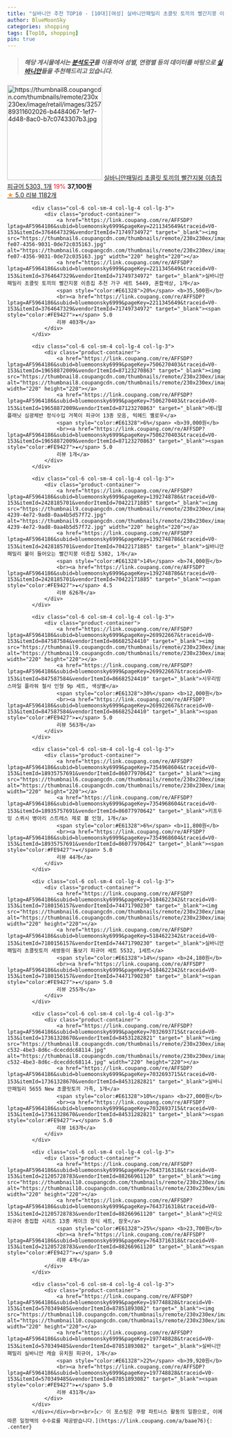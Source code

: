 ```yaml
---
title: "실바니안 추천 TOP10 - [10대][여성] 실바니안패밀리 초콜릿 토끼의 빨간지붕 이층집 피규어 5303, 1개"
author: BlueMoonSky
categories: shopping
tags: [Top10, shopping]
pin: true
---
```


> ##### 해당 게시물에서는 [**분석도구**](https://itemscout.io/)를 이용하여 **성별**, **연령별** 등의 데이터를 바탕으로 [**실바니안**](https://link.coupang.com/a/baae76)들을 추천해드리고 있습니다.
<div class="container"><div class="row">
            <div class="col-6 col-sm-4 col-lg-4 col-lg-3">
                <div class="product-container">
                    <a href="https://link.coupang.com/re/AFFSDP?lptag=AF5964186&subid=bluemoonsky6999&pageKey=1392174499&traceid=V0-153&itemId=2427614004&vendorItemId=70421609828" target="_blank"><img src="https://thumbnail8.coupangcdn.com/thumbnails/remote/230x230ex/image/retail/images/325789311602026-b4484067-1ef7-4d48-8ac0-b7c0743307b3.jpg" alt="https://thumbnail8.coupangcdn.com/thumbnails/remote/230x230ex/image/retail/images/325789311602026-b4484067-1ef7-4d48-8ac0-b7c0743307b3.jpg" width="220" height="220"></a>
                    <a href="https://link.coupang.com/re/AFFSDP?lptag=AF5964186&subid=bluemoonsky6999&pageKey=1392174499&traceid=V0-153&itemId=2427614004&vendorItemId=70421609828" target="_blank">실바니안패밀리 초콜릿 토끼의 빨간지붕 이층집 피규어 5303, 1개</a>
                    <span style="color:#E61328">19%</span> <b>37,100원</b>
                    <br><a href="https://link.coupang.com/re/AFFSDP?lptag=AF5964186&subid=bluemoonsky6999&pageKey=1392174499&traceid=V0-153&itemId=2427614004&vendorItemId=70421609828" target="_blank"><span style="color:#FE9427">★</span> 5.0
                    리뷰 1182개</a>
                </div>
            </div>
            
            <div class="col-6 col-sm-4 col-lg-4 col-lg-3">
                <div class="product-container">
                    <a href="https://link.coupang.com/re/AFFSDP?lptag=AF5964186&subid=bluemoonsky6999&pageKey=2211345649&traceid=V0-153&itemId=3764647329&vendorItemId=71749734972" target="_blank"><img src="https://thumbnail6.coupangcdn.com/thumbnails/remote/230x230ex/image/retail/images/2020/09/14/21/9/e8649d01-fe07-4356-9031-0de72c035163.jpg" alt="https://thumbnail6.coupangcdn.com/thumbnails/remote/230x230ex/image/retail/images/2020/09/14/21/9/e8649d01-fe07-4356-9031-0de72c035163.jpg" width="220" height="220"></a>
                    <a href="https://link.coupang.com/re/AFFSDP?lptag=AF5964186&subid=bluemoonsky6999&pageKey=2211345649&traceid=V0-153&itemId=3764647329&vendorItemId=71749734972" target="_blank">실바니안패밀리 초콜릿 토끼의 빨간지붕 이층집 추천 가구 세트 5449, 혼합색상, 1개</a>
                    <span style="color:#E61328">20%</span> <b>35,500원</b>
                    <br><a href="https://link.coupang.com/re/AFFSDP?lptag=AF5964186&subid=bluemoonsky6999&pageKey=2211345649&traceid=V0-153&itemId=3764647329&vendorItemId=71749734972" target="_blank"><span style="color:#FE9427">★</span> 5.0
                    리뷰 403개</a>
                </div>
            </div>
            
            <div class="col-6 col-sm-4 col-lg-4 col-lg-3">
                <div class="product-container">
                    <a href="https://link.coupang.com/re/AFFSDP?lptag=AF5964186&subid=bluemoonsky6999&pageKey=7506270403&traceid=V0-153&itemId=19658872009&vendorItemId=87123270863" target="_blank"><img src="https://thumbnail8.coupangcdn.com/thumbnails/remote/230x230ex/image/vendor_inventory/a334/62f4fb5aad01ce3c295df00eb409c86af57993b25176f1b3ea67b8cbeb82.jpg" alt="https://thumbnail8.coupangcdn.com/thumbnails/remote/230x230ex/image/vendor_inventory/a334/62f4fb5aad01ce3c295df00eb409c86af57993b25176f1b3ea67b8cbeb82.jpg" width="220" height="220"></a>
                    <a href="https://link.coupang.com/re/AFFSDP?lptag=AF5964186&subid=bluemoonsky6999&pageKey=7506270403&traceid=V0-153&itemId=19658872009&vendorItemId=87123270863" target="_blank">애니멀플래닛 심광체반 정식수입 거북이 피규어 13종 모음, 빅헤드 옐로우</a>
                    <span style="color:#E61328">6%</span> <b>39,000원</b>
                    <br><a href="https://link.coupang.com/re/AFFSDP?lptag=AF5964186&subid=bluemoonsky6999&pageKey=7506270403&traceid=V0-153&itemId=19658872009&vendorItemId=87123270863" target="_blank"><span style="color:#FE9427">★</span> 5.0
                    리뷰 1개</a>
                </div>
            </div>
            
            <div class="col-6 col-sm-4 col-lg-4 col-lg-3">
                <div class="product-container">
                    <a href="https://link.coupang.com/re/AFFSDP?lptag=AF5964186&subid=bluemoonsky6999&pageKey=1392748786&traceid=V0-153&itemId=2428185701&vendorItemId=70422171885" target="_blank"><img src="https://thumbnail9.coupangcdn.com/thumbnails/remote/230x230ex/image/retail/images/2020/03/24/2/5/2e5b269b-4239-4e72-9ad8-0aa4b5d57f72.jpg" alt="https://thumbnail9.coupangcdn.com/thumbnails/remote/230x230ex/image/retail/images/2020/03/24/2/5/2e5b269b-4239-4e72-9ad8-0aa4b5d57f72.jpg" width="220" height="220"></a>
                    <a href="https://link.coupang.com/re/AFFSDP?lptag=AF5964186&subid=bluemoonsky6999&pageKey=1392748786&traceid=V0-153&itemId=2428185701&vendorItemId=70422171885" target="_blank">실바니안패밀리 불이 들어오는 빨간지붕 이층집 5302, 1개</a>
                    <span style="color:#E61328">14%</span> <b>74,000원</b>
                    <br><a href="https://link.coupang.com/re/AFFSDP?lptag=AF5964186&subid=bluemoonsky6999&pageKey=1392748786&traceid=V0-153&itemId=2428185701&vendorItemId=70422171885" target="_blank"><span style="color:#FE9427">★</span> 4.5
                    리뷰 626개</a>
                </div>
            </div>
            
            <div class="col-6 col-sm-4 col-lg-4 col-lg-3">
                <div class="product-container">
                    <a href="https://link.coupang.com/re/AFFSDP?lptag=AF5964186&subid=bluemoonsky6999&pageKey=269922667&traceid=V0-153&itemId=847587584&vendorItemId=86682524410" target="_blank"><img src="https://thumbnail9.coupangcdn.com/thumbnails/remote/230x230ex/image/vendor_inventory/1fe4/034a1720fcca0e673400a30e51f51e30e179ea41ce43d1ba8ebdbb1db666.jpg" alt="https://thumbnail9.coupangcdn.com/thumbnails/remote/230x230ex/image/vendor_inventory/1fe4/034a1720fcca0e673400a30e51f51e30e179ea41ce43d1ba8ebdbb1db666.jpg" width="220" height="220"></a>
                    <a href="https://link.coupang.com/re/AFFSDP?lptag=AF5964186&subid=bluemoonsky6999&pageKey=269922667&traceid=V0-153&itemId=847587584&vendorItemId=86682524410" target="_blank">시우리빙 스마일 플라워 철사 인형 9p 세트, 색상별</a>
                    <span style="color:#E61328">30%</span> <b>12,000원</b>
                    <br><a href="https://link.coupang.com/re/AFFSDP?lptag=AF5964186&subid=bluemoonsky6999&pageKey=269922667&traceid=V0-153&itemId=847587584&vendorItemId=86682524410" target="_blank"><span style="color:#FE9427">★</span> 5.0
                    리뷰 563개</a>
                </div>
            </div>
            
            <div class="col-6 col-sm-4 col-lg-4 col-lg-3">
                <div class="product-container">
                    <a href="https://link.coupang.com/re/AFFSDP?lptag=AF5964186&subid=bluemoonsky6999&pageKey=7354968604&traceid=V0-153&itemId=18935757691&vendorItemId=86077970642" target="_blank"><img src="https://thumbnail6.coupangcdn.com/thumbnails/remote/230x230ex/image/vendor_inventory/5157/448ec68692b9c76d3299bdd76b197b0a95b2da38163a2a1707103ecdb877.jpg" alt="https://thumbnail6.coupangcdn.com/thumbnails/remote/230x230ex/image/vendor_inventory/5157/448ec68692b9c76d3299bdd76b197b0a95b2da38163a2a1707103ecdb877.jpg" width="220" height="220"></a>
                    <a href="https://link.coupang.com/re/AFFSDP?lptag=AF5964186&subid=bluemoonsky6999&pageKey=7354968604&traceid=V0-153&itemId=18935757691&vendorItemId=86077970642" target="_blank">키프두잉 스퀴시 병아리 스트레스 제로 볼 인형, 1개</a>
                    <span style="color:#E61328">6%</span> <b>11,800원</b>
                    <br><a href="https://link.coupang.com/re/AFFSDP?lptag=AF5964186&subid=bluemoonsky6999&pageKey=7354968604&traceid=V0-153&itemId=18935757691&vendorItemId=86077970642" target="_blank"><span style="color:#FE9427">★</span> 5.0
                    리뷰 44개</a>
                </div>
            </div>
            
            <div class="col-6 col-sm-4 col-lg-4 col-lg-3">
                <div class="product-container">
                    <a href="https://link.coupang.com/re/AFFSDP?lptag=AF5964186&subid=bluemoonsky6999&pageKey=5184622342&traceid=V0-153&itemId=7180156157&vendorItemId=74471790230" target="_blank"><img src="https://thumbnail6.coupangcdn.com/thumbnails/remote/230x230ex/image/rs_quotation_api/pvtfcnjn/d2ab30dd1c444e3c803e06faff47319f.jpg" alt="https://thumbnail6.coupangcdn.com/thumbnails/remote/230x230ex/image/rs_quotation_api/pvtfcnjn/d2ab30dd1c444e3c803e06faff47319f.jpg" width="220" height="220"></a>
                    <a href="https://link.coupang.com/re/AFFSDP?lptag=AF5964186&subid=bluemoonsky6999&pageKey=5184622342&traceid=V0-153&itemId=7180156157&vendorItemId=74471790230" target="_blank">실바니안 패밀리 초콜릿토끼 세쌍둥이 돌보기 피규어 세트 5532, 1세트</a>
                    <span style="color:#E61328">14%</span> <b>24,180원</b>
                    <br><a href="https://link.coupang.com/re/AFFSDP?lptag=AF5964186&subid=bluemoonsky6999&pageKey=5184622342&traceid=V0-153&itemId=7180156157&vendorItemId=74471790230" target="_blank"><span style="color:#FE9427">★</span> 5.0
                    리뷰 255개</a>
                </div>
            </div>
            
            <div class="col-6 col-sm-4 col-lg-4 col-lg-3">
                <div class="product-container">
                    <a href="https://link.coupang.com/re/AFFSDP?lptag=AF5964186&subid=bluemoonsky6999&pageKey=7032693715&traceid=V0-153&itemId=17361328670&vendorItemId=84531282821" target="_blank"><img src="https://thumbnail8.coupangcdn.com/thumbnails/remote/230x230ex/image/retail/images/2022/12/30/11/9/c89ec93d-c532-4be3-8d6c-dcecddc68114.jpg" alt="https://thumbnail8.coupangcdn.com/thumbnails/remote/230x230ex/image/retail/images/2022/12/30/11/9/c89ec93d-c532-4be3-8d6c-dcecddc68114.jpg" width="220" height="220"></a>
                    <a href="https://link.coupang.com/re/AFFSDP?lptag=AF5964186&subid=bluemoonsky6999&pageKey=7032693715&traceid=V0-153&itemId=17361328670&vendorItemId=84531282821" target="_blank">실바니안패밀리 5655 New 초콜릿토끼 가족, 1개</a>
                    <span style="color:#E61328">10%</span> <b>27,000원</b>
                    <br><a href="https://link.coupang.com/re/AFFSDP?lptag=AF5964186&subid=bluemoonsky6999&pageKey=7032693715&traceid=V0-153&itemId=17361328670&vendorItemId=84531282821" target="_blank"><span style="color:#FE9427">★</span> 5.0
                    리뷰 163개</a>
                </div>
            </div>
            
            <div class="col-6 col-sm-4 col-lg-4 col-lg-3">
                <div class="product-container">
                    <a href="https://link.coupang.com/re/AFFSDP?lptag=AF5964186&subid=bluemoonsky6999&pageKey=7643716318&traceid=V0-153&itemId=21205728783&vendorItemId=88266961120" target="_blank"><img src="https://thumbnail10.coupangcdn.com/thumbnails/remote/230x230ex/image/vendor_inventory/255a/b3a6fbf27f2326d260e55bcf7d25e5156259f953e23cebe2742fa2fcfce8.jpg" alt="https://thumbnail10.coupangcdn.com/thumbnails/remote/230x230ex/image/vendor_inventory/255a/b3a6fbf27f2326d260e55bcf7d25e5156259f953e23cebe2742fa2fcfce8.jpg" width="220" height="220"></a>
                    <a href="https://link.coupang.com/re/AFFSDP?lptag=AF5964186&subid=bluemoonsky6999&pageKey=7643716318&traceid=V0-153&itemId=21205728783&vendorItemId=88266961120" target="_blank">산리오 피규어 총집합 시리즈 13종 케이크 장식 세트, 잠옷</a>
                    <span style="color:#E61328">25%</span> <b>23,700원</b>
                    <br><a href="https://link.coupang.com/re/AFFSDP?lptag=AF5964186&subid=bluemoonsky6999&pageKey=7643716318&traceid=V0-153&itemId=21205728783&vendorItemId=88266961120" target="_blank"><span style="color:#FE9427">★</span> 5.0
                    리뷰 4개</a>
                </div>
            </div>
            
            <div class="col-6 col-sm-4 col-lg-4 col-lg-3">
                <div class="product-container">
                    <a href="https://link.coupang.com/re/AFFSDP?lptag=AF5964186&subid=bluemoonsky6999&pageKey=197748828&traceid=V0-153&itemId=570349485&vendorItemId=87851893082" target="_blank"><img src="https://thumbnail10.coupangcdn.com/thumbnails/remote/230x230ex/image/vendor_inventory/2d24/5bb6c26c803568a719e48a5269dc817d9e75c8e6488540b2460378dc6f7c.jpg" alt="https://thumbnail10.coupangcdn.com/thumbnails/remote/230x230ex/image/vendor_inventory/2d24/5bb6c26c803568a719e48a5269dc817d9e75c8e6488540b2460378dc6f7c.jpg" width="220" height="220"></a>
                    <a href="https://link.coupang.com/re/AFFSDP?lptag=AF5964186&subid=bluemoonsky6999&pageKey=197748828&traceid=V0-153&itemId=570349485&vendorItemId=87851893082" target="_blank">실바니안패밀리 실바니안 캐슬 유치원 피규어, 1개</a>
                    <span style="color:#E61328">22%</span> <b>39,920원</b>
                    <br><a href="https://link.coupang.com/re/AFFSDP?lptag=AF5964186&subid=bluemoonsky6999&pageKey=197748828&traceid=V0-153&itemId=570349485&vendorItemId=87851893082" target="_blank"><span style="color:#FE9427">★</span> 5.0
                    리뷰 431개</a>
                </div>
            </div>
            </div></div><br><br>[👉 이 포스팅은 쿠팡 파트너스 활동의 일환으로, 이에 따른 일정액의 수수료를 제공받습니다.](https://link.coupang.com/a/baae76){: .center}